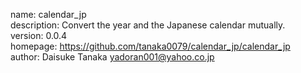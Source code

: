 name: calendar_jp  
description: Convert the year and the Japanese calendar mutually.  
version: 0.0.4  
homepage: https://github.com/tanaka0079/calendar_jp/calendar_jp    
author: Daisuke Tanaka <yadoran001@yahoo.co.jp>  